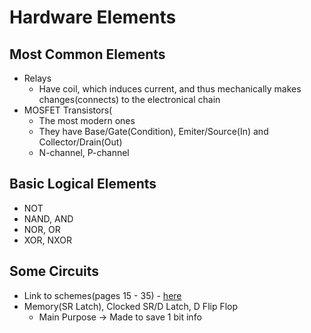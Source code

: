 # Hardware Elements

Most Common Elements
-

- Relays
  - Have coil, which induces current, and thus mechanically makes changes(connects) to the electronical chain
- MOSFET Transistors(
  - The most modern ones
  - They have Base/Gate(Condition), Emiter/Source(In) and Collector/Drain(Out)
  - N-channel, P-channel

Basic Logical Elements
-  

- NOT
- NAND, AND
- NOR, OR
- XOR, NXOR

Some Circuits
-

- Link to schemes(pages 15 - 35) - [here](https://learn.fmi.uni-sofia.bg/pluginfile.php/520036/mod_resource/content/2/L02-HardwareElements.pdf)
- Memory(SR Latch), Clocked SR/D Latch, D Flip Flop
  - Main Purpose -> Made to save 1 bit info
